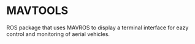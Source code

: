 # MAVTOOLS

ROS package that uses MAVROS to display a terminal interface for eazy control and monitoring of aerial vehicles.